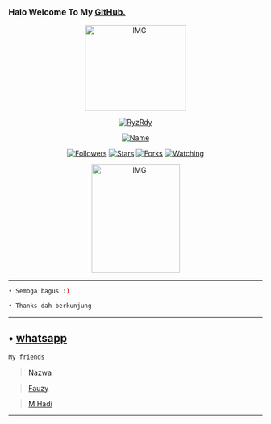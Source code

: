 ### Halo Welcome To My [GitHub.](https://github.com/RyzRdy)

<p align="center">
<img src="https://i.ibb.co/5cJ2R4W/811edecaf2ef.jpg" alt="IMG" width="200" height="170"/>
</p>
</p>
<p align="center">
<a href="#"><img title="RyzRdy" src="https://img.shields.io/badge/RyzRdy-green?colorA=%23ff0000&colorB=%2307e4&style=for-the-badge"></a>
</p>
<p align="center">
<a href="https://github.com/RyzRdy"><img title="Name" src="https://img.shields.io/badge/Name-Radya-orange.svg?style=for-the-badge&logo=github"></a>
</p>
<p align="center">
<a href="https://github.com/RyzRdy"><img title="Followers" src="https://img.shields.io/github/followers/RyzRdy?color=blue&style=flat-square"></a>
<a href="https://github.com/RyzRyz"><img title="Stars" src="https://img.shields.io/github/stars/RyzRdy/RyzRdy?color=red&style=flat-square"></a>
<a href="https://github.com/RyzRdy"><img title="Forks" src="https://img.shields.io/github/forks/RyzRdy/RyzRdy?color=red&style=flat-square"></a>
<a href="https://github.com/RyzRdy"><img title="Watching" src="https://img.shields.io/github/watchers/RyzRdy/RyzRdy?label=Watchers&color=blue&style=flat-square"></a>
</p>

 
<p align="center">
<img src="https://static.zerochan.net/L.Lawliet.full.97075.jpg" alt="IMG" width="175" height="215"/>
</p>


---


```bash
• Semoga bagus :)

• Thanks dah berkunjung
```
---
• [whatsapp](https://wa.me/6282147334265)
---
```bash
My friends
```

> [Nazwa](https://github.com/NazwaS)

> [Fauzy](https://github.com/Fauzy-Rahadian)

> [M Hadi](https://github.com/Mr-hadi)

>
---












